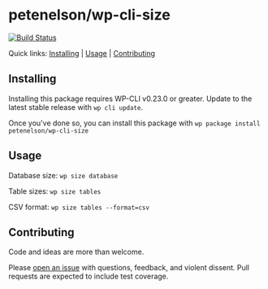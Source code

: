 petenelson/wp-cli-size
======================



[![Build Status](https://travis-ci.org/petenelson/wp-cli-size.svg?branch=master)](https://travis-ci.org/petenelson/wp-cli-size)

Quick links: [Installing](#installing) | [Usage](#usage) | [Contributing](#contributing)

## Installing

Installing this package requires WP-CLI v0.23.0 or greater. Update to the latest stable release with `wp cli update`.

Once you've done so, you can install this package with `wp package install petenelson/wp-cli-size`

## Usage

Database size: `wp size database`

Table sizes: `wp size tables`

CSV format: `wp size tables --format=csv`

## Contributing

Code and ideas are more than welcome.

Please [open an issue](https://github.com/petenelson/wp-cli-size/issues) with questions, feedback, and violent dissent. Pull requests are expected to include test coverage.
